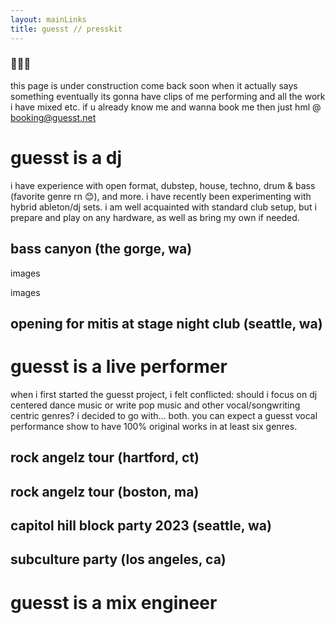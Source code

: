 ```yaml
---
layout: mainLinks
title: guesst // presskit
---
```


### 🚧🚧🚧
this page is under construction come back soon when it actually says something eventually its gonna have clips of me performing and all the work i have mixed etc. if u already know me and wanna book me then just hml @ [booking@guesst.net](mailto:booking@guesst.net)

# guesst is a dj

i have experience with open format, dubstep, house, techno, drum & bass (favorite genre rn 😊), and more. i have recently been experimenting with hybrid ableton/dj sets. i am well acquainted with standard club setup, but i prepare and play on any hardware, as well as bring my own if needed.

## bass canyon (the gorge, wa)

images

images

## opening for mitis at stage night club (seattle, wa)

# guesst is a live performer

when i first started the guesst project, i felt conflicted: should i focus on dj centered dance music or write pop music and other vocal/songwriting centric genres? i decided to go with... both. you can expect a guesst vocal performance show to have 100% original works in at least six genres.

## rock angelz tour (hartford, ct)

## rock angelz tour (boston, ma)

## capitol hill block party 2023 (seattle, wa)

## subculture party (los angeles, ca)

# guesst is a mix engineer